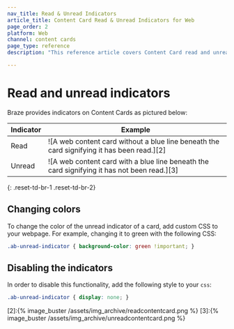 ```yaml
---
nav_title: Read & Unread Indicators
article_title: Content Card Read & Unread Indicators for Web
page_order: 2
platform: Web
channel: content cards
page_type: reference
description: "This reference article covers Content Card read and unread indicators in your web application."

---
```


# Read and unread indicators

Braze provides indicators on Content Cards as pictured below:

|Indicator|Example |
|---|---|
| Read | ![A web content card without a blue line beneath the card signifying it has been read.][2] |
| Unread | ![A web content card with a blue line beneath the card signifying it has not been read.][3] |
{: .reset-td-br-1 .reset-td-br-2}

## Changing colors

To change the color of the unread indicator of a card, add custom CSS to your webpage. For example, changing it to green with the following CSS:

```css
.ab-unread-indicator { background-color: green !important; }
```

## Disabling the indicators

In order to disable this functionality, add the following style to your `css`:

```css
.ab-unread-indicator { display: none; }
```

[2]:{% image_buster /assets/img_archive/readcontentcard.png %}
[3]:{% image_buster /assets/img_archive/unreadcontentcard.png %}
